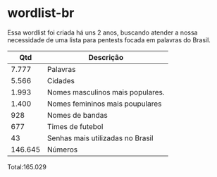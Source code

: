 # wordlist-br

Essa wordlist foi criada há uns 2 anos, buscando atender a nossa necessidade de uma lista para pentests focada em palavras do Brasil. 

|Qtd|Descrição|
|----|--|
|7.777| Palavras|
| 5.566 |Cidades|
| 1.993  | Nomes masculinos mais populares. |
| 1.400 |  Nomes femininos mais poupulares |
| 928 |  Nomes de bandas |
| 677  | Times de futebol |
| 43  | Senhas mais utilizadas no Brasil |
|146.645 | Números |

Total:165.029

